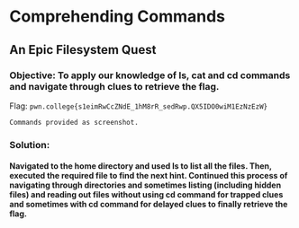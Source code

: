 # Comprehending Commands
## An Epic Filesystem Quest

### Objective: To apply our knowledge of ls, cat and cd commands and navigate through clues to retrieve the flag.

Flag: `pwn.college{s1eimRwCcZNdE_1hM8rR_sedRwp.QX5IDO0wiM1EzNzEzW}`

```
Commands provided as screenshot.
```

### Solution: 

#### Navigated to the home directory and used ls to list all the files. Then, executed the required file to find the next hint. Continued this process of navigating through directories and sometimes listing (including hidden files) and reading out files without using cd command for **trapped clues** and sometimes with cd command for **delayed clues** to finally retrieve the flag.



